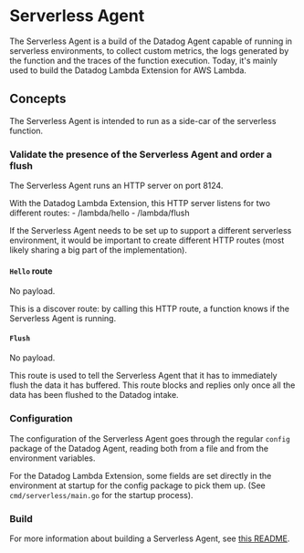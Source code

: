 # Serverless Agent

The Serverless Agent is a build of the Datadog Agent capable of running
in serverless environments, to collect custom metrics, the logs generated by the
function and the traces of the function execution. Today, it's mainly used to
build the Datadog Lambda Extension for AWS Lambda.

## Concepts

The Serverless Agent is intended to run as a side-car of the serverless function.

### Validate the presence of the Serverless Agent and order a flush

The Serverless Agent runs an HTTP server on port 8124.

With the Datadog Lambda Extension, this HTTP server listens for two
different routes:
    - /lambda/hello
    - /lambda/flush

If the Serverless Agent needs to be set up to support a different 
serverless environment, it would be important to create different HTTP routes (most
likely sharing a big part of the implementation).

#### `Hello` route

No payload.

This is a discover route: by calling this HTTP route, a function knows if the
Serverless Agent is running.


#### `Flush`

No payload.

This route is used to tell the Serverless Agent that it has to immediately flush
the data it has buffered. This route blocks and replies only once all the
data has been flushed to the Datadog intake.

### Configuration

The configuration of the Serverless Agent goes through the regular `config` package
of the Datadog Agent, reading both from a file and from the environment variables.

For the Datadog Lambda Extension, some fields are set directly in the environment
at startup for the config package to pick them up. (See `cmd/serverless/main.go` for the
startup process).

### Build

For more information about building a Serverless Agent, see [this README](https://github.com/DataDog/datadog-agent/tree/master/cmd/serverless/README.md).

